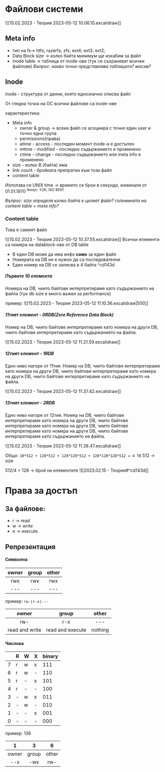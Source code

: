 # Файлови системи

![[15.02.2023 - Теория 2023-05-12 10.06.10.excalidraw]]

## Meta info
- тип на fs-> htfs; razerfs; zfs; ext4; ext3; ext2;
- Data Block size -> колко байта минимум ще изхабим за файл
- inode table -> таблица от inode-ове (тук се съхраняват всички файлове)
*Въпрос: какво точно представлява таблицата? масив?*

## Inode
inode - структура от данни, която еднозначно описва файл

От гледна точка на ОС всички файлове са inode-ове

характеристика:
- Meta info
	- owner & group -> всеки файл се асоциира с точно един user и точно една група
	- permissions(права)
	- atime - access - последен момент inode-a е достъпен 
	- mtime - modified - последно съдържанието е променено
	- ctime - change - последно съдържанието или meta info е променено
- size - колко B (байта) има
- link count - бройката препратки към този файл
- content table

Използва се UNIX time -> времето се брои в секунди, изминали от 01.01.1970 
<sup>бонус: Y2K; ISO 8601</sup> 

*Въпрос: size определя колко байта е целият файл? големината на content table + meta info?*

### Content table
Това е самият файл

![[15.02.2023 - Теория 2023-05-12 10.37.55.excalidraw]]
Всички елементи са номера на datablock-ове от DB table
- В един DB може да има инфо **само** за един файл
- Номерата на DB не е нужно да са последователни
- Един номер на DB се записва в 4 байта ^cd143d


##### Първите 10 елемента 
Номера на DB, чиито байтове интерпретираме като съдържанието на файла (тук db size е много важен за performance)

пример:
![[15.02.2023 - Теория 2023-05-12 11.10.36.excalidraw|500]]


##### 11тият елемент - 0RDB(Zero Reference Data Block)
Номер на DB, чиито байтове интерпретираме като номера на други DB, чиито байтове интерпретираме като съдържанието на файла.

![[15.02.2023 - Теория 2023-05-12 11.21.59.excalidraw]]


##### 12тият елемент - 1RDB
Едно ниво нагоре от 11тия. Номер на DB, чиито байтове интерпретираме като номера на други DB, чиито байтове интерпретираме като номера на други DB, чиито байтове интерпретираме като съдържанието на файла.

![[15.02.2023 - Теория 2023-05-12 11.37.42.excalidraw]]


##### 13тият елемент - 2RDB
Едно ниво нагоре от 12тия. Номер на DB, чиито байтове интерпретираме като номера на други DB, чиито байтове интерпретираме като номера на други DB, чиито байтове интерпретираме като номера на други DB, чиито байтове интерпретираме като съдържанието на файла.

![[15.02.2023 - Теория 2023-05-12 11.38.47.excalidraw]]

Общо:
`10*512 + 128*512 + 128*128*512 + 128*128*128*512 = 4 TB`
512 -> size

512/4 = 128 -> брой на елементите
![[2023.02.15 - Теория#^cd143d]]



# Права за достъп

## За файлове:
- r -> read
- w -> write
- e -> execute

## Репрезентация

#### Символна
| owner | group | other |
| :----:| :----:| :----:|
|  rwx  |  rwx  |  rwx  |
|  ---  |  ---  |  ---  |

пример: `rw-|r-x|---`

|     owner      |      group       |  other  |
|:--------------:|:----------------:|:-------:|
|      rw-       |       r-x        |   ---   |
| read and write | read and execute | nothing |



#### Числова
|     | R   | W   | X   | binary |
| --- | --- | --- | --- | ------ |
| 7   | r   | w   | x   | 111    |
| 6   | r   | w   | -   | 110    |
| 5   | r   | -   | x   | 101    | 
| 4   | r   | -   | -   | 100    |
| 3   | -   | w   | x   | 011    |
| 2   | -   | w   | -   | 010    |
| 1   | -   | -   | x   | 001    |
| 0   | -   | -   | -   | 000    |

пример:
136

|   1   |   3   |   6   |
|:-----:|:-----:|:-----:|
| owner | group | other | 
|  --x  |  -wx  |  rw-  |